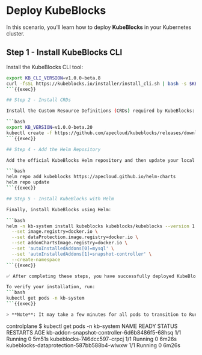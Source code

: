 # Deploy KubeBlocks

In this scenario, you'll learn how to deploy **KubeBlocks** in your Kubernetes cluster.

## Step 1 - Install KubeBlocks CLI

Install the KubeBlocks CLI tool:

```bash
export KB_CLI_VERSION=v1.0.0-beta.8
curl -fsSL https://kubeblocks.io/installer/install_cli.sh | bash -s $KB_CLI_VERSION
```{{exec}}

## Step 2 - Install CRDs

Install the Custom Resource Definitions (CRDs) required by KubeBlocks:

```bash
export KB_VERSION=v1.0.0-beta.20
kubectl create -f https://github.com/apecloud/kubeblocks/releases/download/$KB_VERSION/kubeblocks_crds.yaml
```{{exec}}

## Step 4 - Add the Helm Repository

Add the official KubeBlocks Helm repository and then update your local repo cache:

```bash
helm repo add kubeblocks https://apecloud.github.io/helm-charts
helm repo update
```{{exec}}

## Step 5 - Install KubeBlocks with Helm

Finally, install KubeBlocks using Helm:

```bash
helm -n kb-system install kubeblocks kubeblocks/kubeblocks --version 1.0.0-beta.20 \
  --set image.registry=docker.io \
  --set dataProtection.image.registry=docker.io \
  --set addonChartsImage.registry=docker.io \
  --set 'autoInstalledAddons[0]=mysql' \
  --set 'autoInstalledAddons[1]=snapshot-controller' \
  --create-namespace
```{{exec}}

✅ After completing these steps, you have successfully deployed KubeBlocks in your cluster!

To verify your installation, run:
```bash
kubectl get pods -n kb-system
```{{exec}}

> **Note**: It may take a few minutes for all pods to transition to Running status. Once you see output similar to the following, the deployment is complete:

```
controlplane $ kubectl get pods -n kb-system
NAME                                            READY   STATUS    RESTARTS   AGE
kb-addon-snapshot-controller-6d6b8486f5-68hsq   1/1     Running   0          5m51s
kubeblocks-746dcc597-crpcj                      1/1     Running   0          6m26s
kubeblocks-dataprotection-587bb588b4-wlwxw      1/1     Running   0          6m26s
```